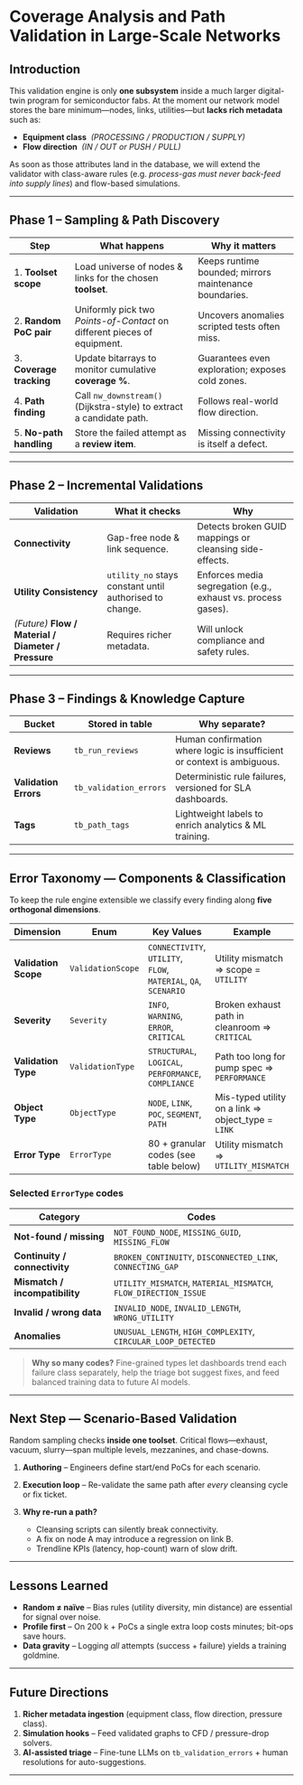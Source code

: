 # Coverage Analysis and Path Validation in Large-Scale Networks

## Introduction

This validation engine is only **one subsystem** inside a much larger digital-twin program for semiconductor fabs.
At the moment our network model stores the bare minimum—nodes, links, utilities—but **lacks rich metadata** such as:

* **Equipment class**  *(PROCESSING / PRODUCTION / SUPPLY)*
* **Flow direction**  *(IN / OUT or PUSH / PULL)*

As soon as those attributes land in the database, we will extend the validator with class-aware rules (e.g. *process-gas must never back-feed into supply lines*) and flow-based simulations.

---

## Phase 1 – Sampling & Path Discovery

| Step                     | What happens                                                             | **Why it matters**                                     |
| ------------------------ | ------------------------------------------------------------------------ | ------------------------------------------------------ |
| 1. **Toolset scope**     | Load universe of nodes & links for the chosen **toolset**.               | Keeps runtime bounded; mirrors maintenance boundaries. |
| 2. **Random PoC pair**   | Uniformly pick two *Points-of-Contact* on different pieces of equipment. | Uncovers anomalies scripted tests often miss.          |
| 3. **Coverage tracking** | Update bitarrays to monitor cumulative **coverage %**.                   | Guarantees even exploration; exposes cold zones.       |
| 4. **Path finding**      | Call `nw_downstream()` (Dijkstra-style) to extract a candidate path.     | Follows real-world flow direction.                     |
| 5. **No-path handling**  | Store the failed attempt as a **review item**.                           | Missing connectivity is itself a defect.               |

---

## Phase 2 – Incremental Validations

| Validation                                           | What it checks                                          | **Why**                                                       |
| ---------------------------------------------------- | ------------------------------------------------------- | ------------------------------------------------------------- |
| **Connectivity**                                     | Gap-free node & link sequence.                          | Detects broken GUID mappings or cleansing side-effects.       |
| **Utility Consistency**                              | `utility_no` stays constant until authorised to change. | Enforces media segregation (e.g., exhaust vs. process gases). |
| *(Future)* **Flow / Material / Diameter / Pressure** | Requires richer metadata.                               | Will unlock compliance and safety rules.                      |

---

## Phase 3 – Findings & Knowledge Capture

| Bucket                | Stored in table        | **Why separate?**                                                       |
| --------------------- | ---------------------- | ----------------------------------------------------------------------- |
| **Reviews**           | `tb_run_reviews`       | Human confirmation where logic is insufficient or context is ambiguous. |
| **Validation Errors** | `tb_validation_errors` | Deterministic rule failures, versioned for SLA dashboards.              |
| **Tags**              | `tb_path_tags`         | Lightweight labels to enrich analytics & ML training.                   |

---

## Error Taxonomy — Components & Classification

To keep the rule engine extensible we classify every finding along **five orthogonal dimensions**.

| Dimension            | Enum              | Key Values                                                      | Example                                             |
| -------------------- | ----------------- | --------------------------------------------------------------- | --------------------------------------------------- |
| **Validation Scope** | `ValidationScope` | `CONNECTIVITY`, `UTILITY`, `FLOW`, `MATERIAL`, `QA`, `SCENARIO` | Utility mismatch ⇒ scope = `UTILITY`                |
| **Severity**         | `Severity`        | `INFO`, `WARNING`, `ERROR`, `CRITICAL`                          | Broken exhaust path in cleanroom ⇒ `CRITICAL`       |
| **Validation Type**  | `ValidationType`  | `STRUCTURAL`, `LOGICAL`, `PERFORMANCE`, `COMPLIANCE`            | Path too long for pump spec ⇒ `PERFORMANCE`         |
| **Object Type**      | `ObjectType`      | `NODE`, `LINK`, `POC`, `SEGMENT`, `PATH`                        | Mis-typed utility on a link ⇒ object\_type = `LINK` |
| **Error Type**       | `ErrorType`       | 80 + granular codes (see table below)                           | Utility mismatch ⇒ `UTILITY_MISMATCH`               |

### Selected `ErrorType` codes

| Category                       | Codes                                                           |
| ------------------------------ | --------------------------------------------------------------- |
| **Not-found / missing**        | `NOT_FOUND_NODE`, `MISSING_GUID`, `MISSING_FLOW`                |
| **Continuity / connectivity**  | `BROKEN_CONTINUITY`, `DISCONNECTED_LINK`, `CONNECTING_GAP`      |
| **Mismatch / incompatibility** | `UTILITY_MISMATCH`, `MATERIAL_MISMATCH`, `FLOW_DIRECTION_ISSUE` |
| **Invalid / wrong data**       | `INVALID_NODE`, `INVALID_LENGTH`, `WRONG_UTILITY`               |
| **Anomalies**                  | `UNUSUAL_LENGTH`, `HIGH_COMPLEXITY`, `CIRCULAR_LOOP_DETECTED`   |

> **Why so many codes?**
> Fine-grained types let dashboards trend each failure class separately, help the triage bot suggest fixes, and feed balanced training data to future AI models.

---

## Next Step — Scenario-Based Validation

Random sampling checks **inside one toolset**.
Critical flows—exhaust, vacuum, slurry—span multiple levels, mezzanines, and chase-downs.

1. **Authoring** – Engineers define start/end PoCs for each scenario.
2. **Execution loop** – Re-validate the same path after *every* cleansing cycle or fix ticket.
3. **Why re-run a path?**

   * Cleansing scripts can silently break connectivity.
   * A fix on node A may introduce a regression on link B.
   * Trendline KPIs (latency, hop-count) warn of slow drift.

---

## Lessons Learned

* **Random ≠ naïve** – Bias rules (utility diversity, min distance) are essential for signal over noise.
* **Profile first** – On 200 k + PoCs a single extra loop costs minutes; bit-ops save hours.
* **Data gravity** – Logging *all* attempts (success + failure) yields a training goldmine.

---

## Future Directions

1. **Richer metadata ingestion** (equipment class, flow direction, pressure class).
2. **Simulation hooks** – Feed validated graphs to CFD / pressure-drop solvers.
3. **AI-assisted triage** – Fine-tune LLMs on `tb_validation_errors` + human resolutions for auto-suggestions.

---
